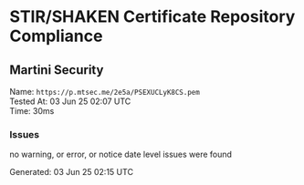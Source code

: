 # STIR/SHAKEN Certificate Repository Compliance

## Martini Security

Name: `https://p.mtsec.me/2e5a/PSEXUCLyK8CS.pem`\
Tested At: 03 Jun 25 02:07 UTC\
Time: 30ms

### Issues

no warning, or error, or notice date level issues were found

Generated: 03 Jun 25 02:15 UTC